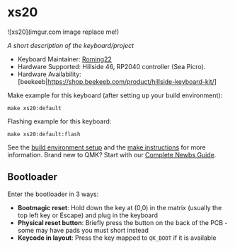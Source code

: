 # xs20

![xs20](imgur.com image replace me!)

*A short description of the keyboard/project*

* Keyboard Maintainer: [Roming22](https://github.com/Roming22)
* Hardware Supported: Hillside 46, RP2040 controller (Sea Picro).
* Hardware Availability: [beekeeb|https://shop.beekeeb.com/product/hillside-keyboard-kit/]

Make example for this keyboard (after setting up your build environment):

    make xs20:default

Flashing example for this keyboard:

    make xs20:default:flash

See the [build environment setup](https://docs.qmk.fm/#/getting_started_build_tools) and the [make instructions](https://docs.qmk.fm/#/getting_started_make_guide) for more information. Brand new to QMK? Start with our [Complete Newbs Guide](https://docs.qmk.fm/#/newbs).

## Bootloader

Enter the bootloader in 3 ways:

* **Bootmagic reset**: Hold down the key at (0,0) in the matrix (usually the top left key or Escape) and plug in the keyboard
* **Physical reset button**: Briefly press the button on the back of the PCB - some may have pads you must short instead
* **Keycode in layout**: Press the key mapped to `QK_BOOT` if it is available
